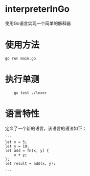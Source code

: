 # interpreterInGo

使用Go语言实现一个简单的解释器



# 使用方法

    go run main.go

# 执行单测
    
        go test ./lexer

# 语言特性
定义了一个新的语言，该语言的语法如下：

    ```
    let x = 5;
    let y = 10;
    let add = fn(x, y) {
        x + y;
    };
    let result = add(x, y);

    ```